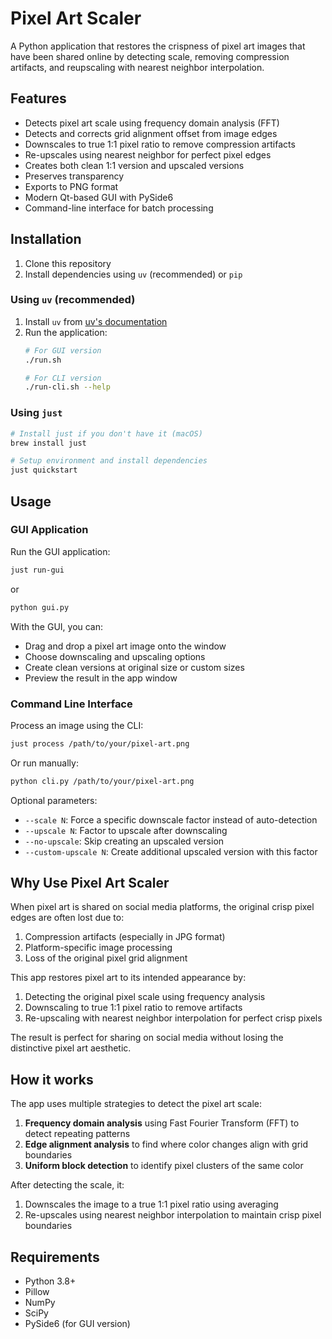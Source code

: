# Pixel Art Scaler

A Python application that restores the crispness of pixel art images that have been shared online by detecting scale, removing compression artifacts, and reupscaling with nearest neighbor interpolation.

## Features

- Detects pixel art scale using frequency domain analysis (FFT)
- Detects and corrects grid alignment offset from image edges
- Downscales to true 1:1 pixel ratio to remove compression artifacts
- Re-upscales using nearest neighbor for perfect pixel edges
- Creates both clean 1:1 version and upscaled versions
- Preserves transparency
- Exports to PNG format
- Modern Qt-based GUI with PySide6
- Command-line interface for batch processing

## Installation

1. Clone this repository
2. Install dependencies using `uv` (recommended) or `pip`

### Using `uv` (recommended)

1. Install `uv` from [uv's documentation](https://docs.astral.sh/uv/)
2. Run the application:
   ```bash
   # For GUI version
   ./run.sh
   
   # For CLI version
   ./run-cli.sh --help
   ```

### Using `just`

```bash
# Install just if you don't have it (macOS)
brew install just

# Setup environment and install dependencies
just quickstart
```

## Usage

### GUI Application

Run the GUI application:

```bash
just run-gui
```

or

```bash
python gui.py
```

With the GUI, you can:
- Drag and drop a pixel art image onto the window
- Choose downscaling and upscaling options
- Create clean versions at original size or custom sizes
- Preview the result in the app window

### Command Line Interface

Process an image using the CLI:

```bash
just process /path/to/your/pixel-art.png
```

Or run manually:

```bash
python cli.py /path/to/your/pixel-art.png
```

Optional parameters:
- `--scale N`: Force a specific downscale factor instead of auto-detection
- `--upscale N`: Factor to upscale after downscaling
- `--no-upscale`: Skip creating an upscaled version
- `--custom-upscale N`: Create additional upscaled version with this factor

## Why Use Pixel Art Scaler

When pixel art is shared on social media platforms, the original crisp pixel edges are often lost due to:
1. Compression artifacts (especially in JPG format)
2. Platform-specific image processing
3. Loss of the original pixel grid alignment

This app restores pixel art to its intended appearance by:
1. Detecting the original pixel scale using frequency analysis
2. Downscaling to true 1:1 pixel ratio to remove artifacts
3. Re-upscaling with nearest neighbor interpolation for perfect crisp pixels

The result is perfect for sharing on social media without losing the distinctive pixel art aesthetic.

## How it works

The app uses multiple strategies to detect the pixel art scale:
1. **Frequency domain analysis** using Fast Fourier Transform (FFT) to detect repeating patterns
2. **Edge alignment analysis** to find where color changes align with grid boundaries
3. **Uniform block detection** to identify pixel clusters of the same color

After detecting the scale, it:
1. Downscales the image to a true 1:1 pixel ratio using averaging
2. Re-upscales using nearest neighbor interpolation to maintain crisp pixel boundaries

## Requirements

- Python 3.8+
- Pillow
- NumPy
- SciPy
- PySide6 (for GUI version)